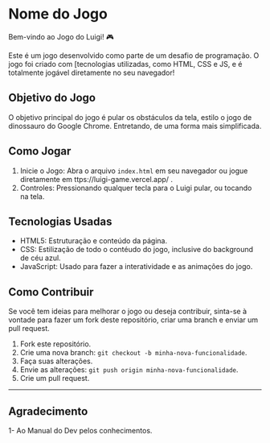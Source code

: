 # Nome do Jogo

Bem-vindo ao Jogo do Luigi! 🎮

Este é um jogo desenvolvido como parte de um desafio de programação. O jogo foi criado com [tecnologias utilizadas, como HTML, CSS e JS, e é totalmente jogável diretamente no seu navegador!

## Objetivo do Jogo

O objetivo principal do jogo é pular os obstáculos da tela, estilo o jogo de dinossauro do Google Chrome. Entretando, de uma forma mais simplificada.

## Como Jogar

1. Inicie o Jogo: Abra o arquivo `index.html` em seu navegador ou jogue diretamente em ttps://luigi-game.vercel.app/ .
2. Controles: Pressionando qualquer tecla para o Luigi pular, ou tocando na tela. 

## Tecnologias Usadas

- HTML5: Estruturação e conteúdo da página.
- CSS: Estilização de todo o contéudo do jogo, inclusive do background de céu azul. 
- JavaScript: Usado para fazer a interatividade e as animações do jogo. 

## Como Contribuir

Se você tem ideias para melhorar o jogo ou deseja contribuir, sinta-se à vontade para fazer um fork deste repositório, criar uma branch e enviar um pull request.

1. Fork este repositório.
2. Crie uma nova branch: `git checkout -b minha-nova-funcionalidade`.
3. Faça suas alterações.
4. Envie as alterações: `git push origin minha-nova-funcionalidade`.
5. Crie um pull request.

---
## Agradecimento 
1- Ao Manual do Dev pelos conhecimentos. 
